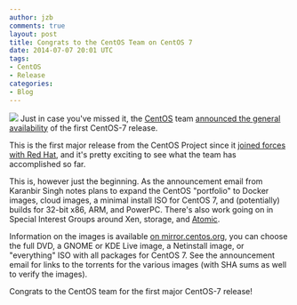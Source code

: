 ```yaml
---
author: jzb
comments: true
layout: post
title: Congrats to the CentOS Team on CentOS 7
date: 2014-07-07 20:01 UTC
tags:
- CentOS
- Release
categories:
- Blog
---
```

![](blog/CentOS_200x.png)
Just in case you've missed it, the [CentOS](http://www.centos.org/) team [announced the general availability](http://lists.centos.org/pipermail/centos-announce/2014-July/020393.html) of the first CentOS-7 release.

This is the first major release from the CentOS Project since it [joined forces with Red Hat](http://community.redhat.com/blog/2014/01/red-hat-and-centos-join-forces/), and it's pretty exciting to see what the team has accomplished so far. 

This is, however just the beginning. As the announcement email from Karanbir Singh notes plans to expand the CentOS "portfolio" to Docker images, cloud images, a minimal install ISO for CentOS 7, and (potentially) builds for 32-bit x86, ARM, and PowerPC. There's also work going on in Special Interest Groups around Xen, storage, and [Atomic](http://projectatomic.io/).

Information on the images is available [on mirror.centos.org](http://mirror.centos.org/centos/7/isos/x86_64/0_README.txt), you can choose the full DVD, a GNOME or KDE Live image, a Netinstall image, or "everything" ISO with all packages for CentOS 7. See the announcement email for links to the torrents for the various images (with SHA sums as well to verify the images).

Congrats to the CentOS team for the first major CentOS-7 release!
